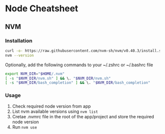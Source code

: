# Node Cheatsheet

## NVM

### Installation

```zsh
curl -o- https://raw.githubusercontent.com/nvm-sh/nvm/v0.40.3/install.sh | bash
nvm --version
```

Optionally, add the following commands to your ~/.zshrc or ~/.bashrc file

```zsh
export NVM_DIR="$HOME/.nvm"
[ -s "$NVM_DIR/nvm.sh" ] && \. "$NVM_DIR/nvm.sh"
[ -s "$NVM_DIR/bash_completion" ] && \. "$NVM_DIR/bash_completion"
```

### Usage

1. Check required node version from app
2. List nvm available versions using `nvm list`
3. Cretae .nvmrc file in the root of the app/project and store the required node version
4. Run `nvm use`

